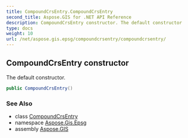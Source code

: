 ```yaml
---
title: CompoundCrsEntry.CompoundCrsEntry
second_title: Aspose.GIS for .NET API Reference
description: CompoundCrsEntry constructor. The default constructor
type: docs
weight: 10
url: /net/aspose.gis.epsg/compoundcrsentry/compoundcrsentry/
---
```

## CompoundCrsEntry constructor

The default constructor.

```csharp
public CompoundCrsEntry()
```

### See Also

* class [CompoundCrsEntry](../)
* namespace [Aspose.Gis.Epsg](../../compoundcrsentry/)
* assembly [Aspose.GIS](../../../)


